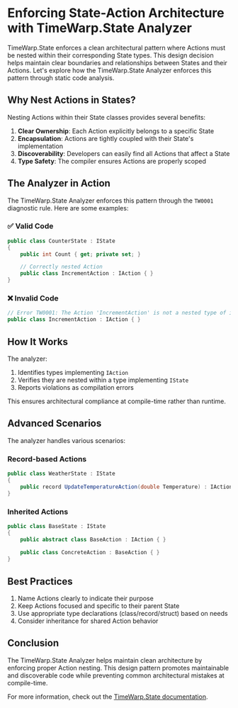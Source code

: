 # Enforcing State-Action Architecture with TimeWarp.State Analyzer

TimeWarp.State enforces a clean architectural pattern where Actions must be nested within their corresponding State types. This design decision helps maintain clear boundaries and relationships between States and their Actions. Let's explore how the TimeWarp.State Analyzer enforces this pattern through static code analysis.

## Why Nest Actions in States?

Nesting Actions within their State classes provides several benefits:

1. **Clear Ownership**: Each Action explicitly belongs to a specific State
2. **Encapsulation**: Actions are tightly coupled with their State's implementation
3. **Discoverability**: Developers can easily find all Actions that affect a State
4. **Type Safety**: The compiler ensures Actions are properly scoped

## The Analyzer in Action

The TimeWarp.State Analyzer enforces this pattern through the `TW0001` diagnostic rule. Here are some examples:

### ✅ Valid Code

```csharp
public class CounterState : IState
{
    public int Count { get; private set; }

    // Correctly nested Action
    public class IncrementAction : IAction { }
}
```

### ❌ Invalid Code

```csharp
// Error TW0001: The Action 'IncrementAction' is not a nested type of its State
public class IncrementAction : IAction { }
```

## How It Works

The analyzer:

1. Identifies types implementing `IAction`
2. Verifies they are nested within a type implementing `IState`
3. Reports violations as compilation errors

This ensures architectural compliance at compile-time rather than runtime.

## Advanced Scenarios

The analyzer handles various scenarios:

### Record-based Actions
```csharp
public class WeatherState : IState
{
    public record UpdateTemperatureAction(double Temperature) : IAction;
}
```

### Inherited Actions
```csharp
public class BaseState : IState
{
    public abstract class BaseAction : IAction { }
    
    public class ConcreteAction : BaseAction { }
}
```

## Best Practices

1. Name Actions clearly to indicate their purpose
2. Keep Actions focused and specific to their parent State
3. Use appropriate type declarations (class/record/struct) based on needs
4. Consider inheritance for shared Action behavior

## Conclusion

The TimeWarp.State Analyzer helps maintain clean architecture by enforcing proper Action nesting. This design pattern promotes maintainable and discoverable code while preventing common architectural mistakes at compile-time.

For more information, check out the [TimeWarp.State documentation](https://timewarpengineering.github.io/timewarp-state/).
